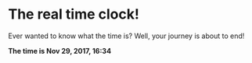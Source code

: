 # The real time clock!

Ever wanted to know what the time is? Well, your journey is about to end!

**The time is Nov 29, 2017, 16:34**
